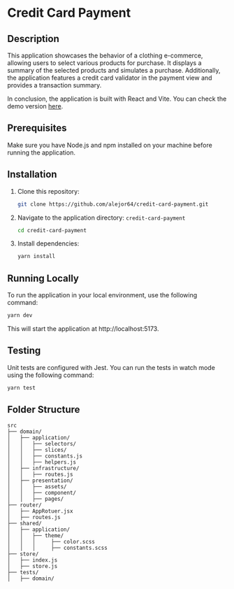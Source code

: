 # Credit Card Payment

## Description
This application showcases the behavior of a clothing e-commerce, allowing users to select various products for purchase. It displays a summary of the selected products and simulates a purchase. Additionally, the application features a credit card validator in the payment view and provides a transaction summary.

In conclusion, the application is built with React and Vite. You can check the demo version [here](https://master.d341xrrz9zbenv.amplifyapp.com/products).

## Prerequisites
Make sure you have Node.js and npm installed on your machine before running the application.

## Installation
1. Clone this repository:
    ```bash
    git clone https://github.com/alejor64/credit-card-payment.git
    ```
2. Navigate to the application directory: ``credit-card-payment``
    ```bash
    cd credit-card-payment
    ```
3. Install dependencies:
    ```bash
    yarn install
    ```
## Running Locally
To run the application in your local environment, use the following command:
```bash
yarn dev
```

This will start the application at http://localhost:5173.

## Testing
Unit tests are configured with Jest. You can run the tests in watch mode using the following command:
```bash
yarn test
```

## Folder Structure
```
src
├── domain/
│   ├── application/
│   │   ├── selectors/
│   │   ├── slices/
│   │   ├── constants.js
│   │   ├── helpers.js
│   ├── infrastructure/
│   │   ├── routes.js
│   ├── presentation/
│   │   ├── assets/
│   │   ├── component/
│   │   ├── pages/
├── router/
│   ├── AppRotuer.jsx
│   ├── routes.js
├── shared/
│   ├── application/
│   │   ├── theme/
│   │   │     ├── color.scss
│   │   │     ├── constants.scss
├── store/
│   ├── index.js
│   ├── store.js
├── tests/
│   ├── domain/
```